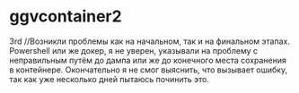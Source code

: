# ggvcontainer2
3rd
//Возникли проблемы как на начальном, так и на финальном этапах. Powershell или же докер, я не уверен, указывали на проблему с неправильным путём до дампа или же до конечного места сохранения в контейнере. Окончательно я не смог выяснить, что вызывает ошибку, так как уже несколько дней пытаюсь починить это.
